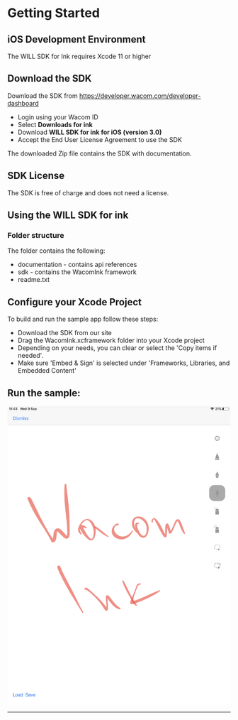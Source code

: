 # Getting Started 

## iOS Development Environment

The WILL SDK for Ink requires Xcode 11 or higher

## Download the SDK

Download the SDK from https://developer.wacom.com/developer-dashboard

* Login using your Wacom ID
* Select **Downloads for ink**
* Download **WILL SDK for ink for iOS (version 3.0)**
* Accept the End User License Agreement to use the SDK

The downloaded Zip file contains the SDK with documentation.

## SDK License

The SDK is free of charge and does not need a license.

## Using the WILL SDK for ink

### Folder structure
The folder contains the following:

* documentation - contains api references 
* sdk - contains the WacomInk framework
* readme.txt

## Configure your Xcode Project

To build and run the sample app follow these steps:

* Download the SDK from our site
* Drag the WacomInk.xcframework folder into your Xcode project
* Depending on your needs, you can clear or select the 'Copy items if needed'.
* Make sure 'Embed & Sign' is selected under 'Frameworks, Libraries, and Embedded Content'

## Run the sample:

![image info](./media/IMG_0281.PNG)

---

